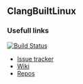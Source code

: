 ## ClangBuiltLinux

### Usefull links

[![Build Status](https://travis-ci.com/ClangBuiltLinux/continuous-integration.svg?branch=master)](https://travis-ci.com/ClangBuiltLinux/continuous-integration)
- [Issue tracker](https://github.com/ClangBuiltLinux/linux/issues)
- [Wiki](https://github.com/ClangBuiltLinux/linux/wiki)
- [Repos](https://github.com/ClangBuiltLinux)
